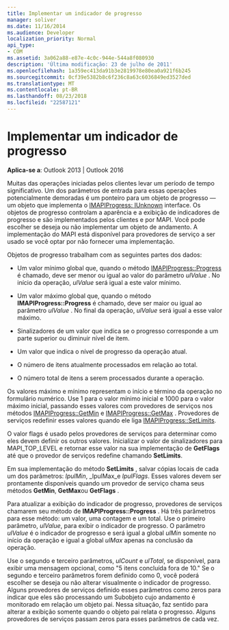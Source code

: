 ```yaml
---
title: Implementar um indicador de progresso
manager: soliver
ms.date: 11/16/2014
ms.audience: Developer
localization_priority: Normal
api_type:
- COM
ms.assetid: 3a062a88-e87e-4c0c-944e-544a8f080930
description: 'Última modificação: 23 de julho de 2011'
ms.openlocfilehash: 1a359ec413da91b3e2819978e80ea0a921f6b245
ms.sourcegitcommit: 0cf39e5382b8c6f236c8a63c6036849ed3527ded
ms.translationtype: MT
ms.contentlocale: pt-BR
ms.lasthandoff: 08/23/2018
ms.locfileid: "22587121"
---
```

# <a name="implementing-a-progress-indicator"></a>Implementar um indicador de progresso

  
  
**Aplica-se a**: Outlook 2013 | Outlook 2016 
  
Muitas das operações iniciadas pelos clientes levar um período de tempo significativo. Um dos parâmetros de entrada para essas operações potencialmente demoradas é um ponteiro para um objeto de progresso — um objeto que implementa o [IMAPIProgress: IUnknown](imapiprogressiunknown.md) interface. Os objetos de progresso controlam a aparência e a exibição de indicadores de progresso e são implementados pelos clientes e por MAPI. Você pode escolher se deseja ou não implementar um objeto de andamento. A implementação do MAPI está disponível para provedores de serviço a ser usado se você optar por não fornecer uma implementação. 
  
Objetos de progresso trabalham com as seguintes partes dos dados:
  
- Um valor mínimo global que, quando o método [IMAPIProgress::Progress](imapiprogress-progress.md) é chamado, deve ser menor ou igual ao valor do parâmetro _ulValue_ . No início da operação, _ulValue_ será igual a este valor mínimo. 
    
- Um valor máximo global que, quando o método **IMAPIProgress::Progress** é chamado, deve ser maior ou igual ao parâmetro _ulValue_ . No final da operação, _ulValue_ será igual a esse valor máximo. 
    
- Sinalizadores de um valor que indica se o progresso corresponde a um parte superior ou diminuir nível de item.
    
- Um valor que indica o nível de progresso da operação atual.
    
- O número de itens atualmente processados em relação ao total.
    
- O número total de itens a serem processados durante a operação.
    
Os valores máximo e mínimo representam o início e término da operação no formulário numérico. Use 1 para o valor mínimo inicial e 1000 para o valor máximo inicial, passando esses valores com provedores de serviços nos métodos [IMAPIProgress::GetMin](imapiprogress-getmin.md) e [IMAPIProgress::GetMax](imapiprogress-getmax.md) . Provedores de serviços redefinir esses valores quando ele liga [IMAPIProgress::SetLimits](imapiprogress-setlimits.md). 
  
O valor flags é usado pelos provedores de serviços para determinar como eles devem definir os outros valores. Inicializar o valor de sinalizadores para MAPI_TOP_LEVEL e retornar esse valor na sua implementação de **GetFlags** até que o provedor de serviços redefine chamando **SetLimits**. 
  
Em sua implementação do método **SetLimits** , salvar cópias locais de cada um dos parâmetros: _lpulMin_, _lpulMax_e _lpulFlags_. Esses valores devem ser prontamente disponíveis quando um provedor de serviço chama seus métodos **GetMin**, **GetMax**ou **GetFlags** . 
  
Para atualizar a exibição do indicador de progresso, provedores de serviços chamarem seu método de **IMAPIProgress::Progress** . Há três parâmetros para esse método: um valor, uma contagem e um total. Use o primeiro parâmetro, _ulValue_, para exibir o indicador de progresso. O parâmetro _ulValue_ é o indicador de progresso e será igual a global _ulMin_ somente no início da operação e igual a global _ulMax_ apenas na conclusão da operação. 
  
Use o segundo e terceiro parâmetros, _ulCount_ e _ulTotal_, se disponível, para exibir uma mensagem opcional, como "5 itens concluída fora de 10." Se o segundo e terceiro parâmetros forem definido como 0, você poderá escolher se deseja ou não alterar visualmente o indicador de progresso. Alguns provedores de serviços definido esses parâmetros como zeros para indicar que eles são processando um Subobjeto cujo andamento é monitorado em relação um objeto pai. Nessa situação, faz sentido para alterar a exibição somente quando o objeto pai relata o progresso. Alguns provedores de serviços passam zeros para esses parâmetros de cada vez. 
  

